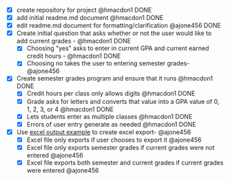 - [x] create repository for project @hmacdon1 DONE
- [x] add initial readme.md document @hmacdon1 DONE
- [x] edit readme.md document for formatting/clarification @ajone456 DONE
- [x] Create initial question that asks whether or not the user would like to add current grades - @hmacdon1 DONE
    - [x] Choosing "yes" asks to enter in current GPA and current earned credit hours - @hmacdon1 DONE
    - [x] Choosing no takes the user to entering semester grades- @ajone456
- [x] Create semester grades program and ensure that it runs @hmacdon1 DONE
    - [x] Credit hours per class only allows digits @hmacdon1 DONE
    - [x] Grade asks for letters and converts that value into a GPA value of 0, 1, 2, 3, or 4 @hmacdon1 DONE
    - [x] Lets students enter as multiple classes @hmacdon1 DONE
    - [x] Errors of user entry generate as needed @hmacdon1 DONE
- [x] Use [excel output example](https://datatofish.com/export-dataframe-to-excel/) to create excel export- @ajone456
    - [x] Excel file only exports if user chooses to export it @ajone456
    - [x] Excel file only exports semester grades if current grades were not entered @ajone456
    - [x] Excel file exports both semester and current grades if current grades were entered @ajone456
